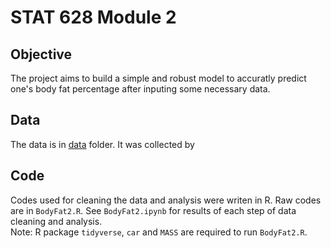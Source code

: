 # STAT 628 Module 2

## Objective  
The project aims to build a simple and robust model to accuratly predict one's body fat percentage after inputing some necessary data.


## Data  
The data is in [data](https://github.com/JumpyJumpy/stat628-module2/tree/master/data) folder. It was collected by


## Code  
Codes used for cleaning the data and analysis were writen in R. Raw codes are in `BodyFat2.R`. See `BodyFat2.ipynb` for results of each step of data cleaning and analysis.   
Note: R package `tidyverse`, `car` and `MASS` are required to run `BodyFat2.R`.
